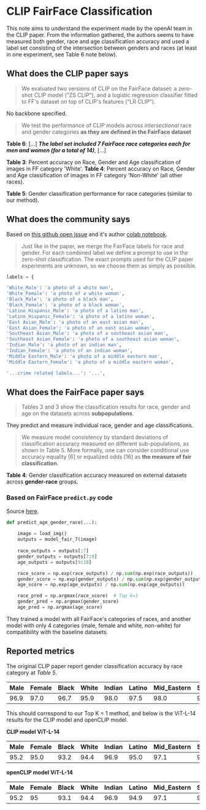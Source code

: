 # CLIP FairFace Classification

This note aims to understand the experiment made by the openAI team in the CLIP paper. From the information gathered, the authors seems to have measured both gender, race and age classification accuracy and used a label set consisting of the intersection between genders and races (at least in one experiment, see Table 6 note below).

## What does the CLIP paper says

> We evaluated two versions of CLIP on the FairFace dataset: a zero-shot CLIP model ("ZS CLIP"), and a logistic regression classifier fitted to FF's dataset on top of CLIP's features ("LR CLIP").

No backbone specified.

> We test the performance of CLIP models across *intersectional* race and gender categories **as they are defined in the FairFace dataset**

**Table 6**: \[...] ***The label set included 7 FairFace race categories each for men and women (for a total of 14)***, \[...]

**Table 3**: Percent accuracy on Race, Gender and Age classification of images in FF category 'White'.
**Table 4**: Percent accuracy on Race, Gender and Age classification of images in FF category 'Non-White' (all other races).

**Table 5**: Gender classification performance for race categories (similar to our method).

## What does the community says

Based on [this github open issue](https://github.com/openai/CLIP/issues/157) and it's author [colab notebook](https://colab.research.google.com/drive/1OPFMZ2HQnqvUa8xV5JcSdEpI8Esu_e23?usp=sharing).

> Just like in the paper, we merge the FairFace labels for race and gender. For each combined label we define a prompt to use in the zero-shot classification. The exact prompts used for the CLIP paper experiments are unknown, so we choose them as simply as possible.

```python
labels = {

'White_Male': 'a photo of a white man',
'White_Female': 'a photo of a white woman',
'Black_Male': 'a photo of a black man',
'Black_Female': 'a photo of a black woman',
'Latino_Hispanic_Male': 'a photo of a latino man',
'Latino_Hispanic_Female': 'a photo of a latino woman',
'East Asian_Male': 'a photo of an east asian man',
'East Asian_Female': 'a photo of an east asian woman',
'Southeast Asian_Male': 'a photo of a southeast asian man',
'Southeast Asian_Female': 'a photo of a southeast asian woman',
'Indian_Male': 'a photo of an indian man',
'Indian_Female': 'a photo of an indian woman',
'Middle Eastern_Male': 'a photo of a middle eastern man',
'Middle Eastern_Female': 'a photo of a middle eastern woman',

'...crime related labels...': '...',
```

## What does the FairFace paper says

> Tables 3 and 3 show the classification results for race, gender and age on the datasets across **subpopulations**.

They predict and measure individual race, gender and age classifications.

> We measure model consistency by standard deviations of classification accuracy measured on different sub-populations, as shown in Table 5.
> More formally, one can consider conditional use accuracy equality \[6] or equalized odds \[16] as **the measure of fair classification**.

**Table 4**: Gender classification accuracy measured on external datasets across **gender-race** groups.

### Based on FairFace `predict.py` code

Source [here](https://github.com/dchen236/FairFace/tree/master).

```python
def predict_age_gender_race(...):
	
	image = load_img()
	outputs = model_fair_7(image)
	
	race_outputs = outputs[:7]
	gender_outputs = outputs[7:9]
	age_outputs = outputs[9:18]

	race_score = np.exp(race_outputs) / np.sum(np.exp(race_outputs))
	gender_score = np.exp(gender_outputs) / np.sum(np.exp(gender_outputs))
	age_score = np.exp(age_outputs) / np.sum(np.exp(age_outputs))

	race_pred = np.argmax(race_score)  # Top k=1
	gender_pred = np.argmax(gender_score)
	age_pred = np.argmax(age_score)
```

They trained a model with all FairFace's categories of races, and another model with only 4 categories (male, female and white, non-white) for compatibility with the baseline datasets.

## Reported metrics

The original CLIP paper report gender classification accuracy by race category at *Table 5*.

| Male | Female | Black | White | Indian | Latino | Mid_Eastern | South_asian | East_asian | Average |
| ---- | ------ | ----- | ----- | ------ | ------ | ----------- | ----------- | ---------- | ------- |
| 96.9 | 97.0   | 96.7  | 95.9  | 98.0   | 97.5   | 98.0        | 96.3        | 96.6       | 97.0    |

This should correspond to our Top K = 1 method, and below is the ViT-L-14 results for the CLIP model and openCLIP model.

**CLIP model ViT-L-14**

| Male | Female | Black | White | Indian | Latino | Mid_Eastern | South_asian | East_asian | Average |
| ---- | ------ | ----- | ----- | ------ | ------ | ----------- | ----------- | ---------- | ------- |
| 95.2 | 95.0   | 93.2  | 94.4  | 96.9   | 95.0   | 97.1        | 95.3        | 94.8       | 95.1    |

**openCLIP model ViT-L-14**

| Male | Female | Black | White | Indian | Latino | Mid_Eastern | South_asian | East_asian | Average |
| ---- | ------ | ----- | ----- | ------ | ------ | ----------- | ----------- | ---------- | ------- |
| 95.2 | 95     | 93.1  | 94.4  | 96.9   | 94.9   | 97.1        | 95.3        | 94.9       | 95.1    |


